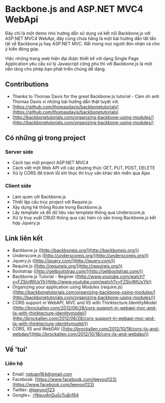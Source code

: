 # Backbone.js and ASP.NET MVC4 WebApi

Đây chỉ là một demo nhỏ hướng dẫn sử dụng và kết nối Backbone.js với ASP.NET MVC4 WebApi, đây cũng chưa hẳng là một bài hướng dẫn tất tần tật về Backbone.js hay ASP.NET MVC. Rất mong mọi người đón nhận và cho ý kiến đóng góp.

Việc những trang web hiện đại được thiết kế với dạng Single Page Application yêu cầu xử lý Javascript công phu thì với Backbone.js là một nền tảng cho phép bạn phát triển chúng dễ dàng.

## Contributions
* Thanks to Thomas Davis for the great Backbone.js tutorial - Cảm ơn anh Thomas Davis vì những bài hướng dẫn thật tuyệt vời.
* [https://github.com/thomasdavis/backbonetutorials](https://github.com/thomasdavis/backbonetutorials)
* [http://backbonetutorials.com/organizing-backbone-using-modules/](http://backbonetutorials.com/organizing-backbone-using-modules/)

## Có những gì trong project

### Server side
* Cách tạo một project ASP.NET MVC4 
* Cách viết một Web API với các phương thức GET, PUT, POST, DELETE
* Xử lý CORS để tránh lỗi khi thực thi truy vấn khác tên miền qua Ajax

### Client side
* Làm quen với Backbone.js
* Thiết lập cấu trúc project với Require.js
* Xây dựng hệ thống Route trong Backbone.js
* Lấy template và đổ dữ liệu vào template thông qua Underscore.js
* Xử lý truy xuất CRUD thông qua các hàm có sẵn trong Backbone.js kết hợp Jquery.js

## Link liên kết
* Backbone.js ([http://backbonejs.org/](http://backbonejs.org/))
* Underscore.js ([http://underscorejs.org/](http://underscorejs.org/))
* Jquery.js ([http://jquery.com/](http://jquery.com/))
* Require.js ([http://requirejs.org/](http://requirejs.org/))
* Bootstrap ([http://getbootstrap.com/](http://getbootstrap.com/))
* Backbone.js Tutorial - Beginer ([http://www.youtube.com/watch?v=FZSjvWtUxYk](http://www.youtube.com/watch?v=FZSjvWtUxYk))
* Organizing your application using Modules (require.js)([http://backbonetutorials.com/organizing-backbone-using-modules/](http://backbonetutorials.com/organizing-backbone-using-modules/))
* CORS support in WebAPI, MVC and IIS with Thinktecture.IdentityModel ([http://brockallen.com/2012/06/28/cors-support-in-webapi-mvc-and-iis-with-thinktecture-identitymodel/](http://brockallen.com/2012/06/28/cors-support-in-webapi-mvc-and-iis-with-thinktecture-identitymodel/))
* CORS, IIS and WebDAV ([http://brockallen.com/2012/10/18/cors-iis-and-webdav/](http://brockallen.com/2012/10/18/cors-iis-and-webdav/))

## Về 'tui'

### Liên hệ
* Email: nqtuan164@gmail.com
* Facebook: [https://www.facebook.com/leeyool123](https://www.facebook.com/leeyool123)
* Twitter: [@leeyool123](https://twitter.com/leeyool123)
* Google+: [+NguyễnQuốcTuấn164](https://plus.google.com/u/0/+NguyễnQuốcTuấn164/)


